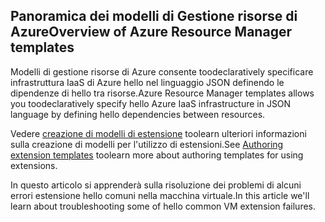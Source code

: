 

## <a name="overview-of-azure-resource-manager-templates"></a><span data-ttu-id="2c0d2-101">Panoramica dei modelli di Gestione risorse di Azure</span><span class="sxs-lookup"><span data-stu-id="2c0d2-101">Overview of Azure Resource Manager templates</span></span>
<span data-ttu-id="2c0d2-102">Modelli di gestione risorse di Azure consente toodeclaratively specificare infrastruttura IaaS di Azure hello nel linguaggio JSON definendo le dipendenze di hello tra risorse.</span><span class="sxs-lookup"><span data-stu-id="2c0d2-102">Azure Resource Manager templates allows you toodeclaratively specify hello Azure IaaS infrastructure in JSON language by defining hello dependencies between resources.</span></span>

<span data-ttu-id="2c0d2-103">Vedere [creazione di modelli di estensione](../articles/virtual-machines/windows/template-description.md?toc=%2fazure%2fvirtual-machines%2fwindows%2ftoc.json) toolearn ulteriori informazioni sulla creazione di modelli per l'utilizzo di estensioni.</span><span class="sxs-lookup"><span data-stu-id="2c0d2-103">See  [Authoring extension templates](../articles/virtual-machines/windows/template-description.md?toc=%2fazure%2fvirtual-machines%2fwindows%2ftoc.json) toolearn more about authoring templates for using extensions.</span></span>

<span data-ttu-id="2c0d2-104">In questo articolo si apprenderà sulla risoluzione dei problemi di alcuni errori estensione hello comuni nella macchina virtuale.</span><span class="sxs-lookup"><span data-stu-id="2c0d2-104">In this article we'll learn about troubleshooting some of hello common VM extension failures.</span></span>

